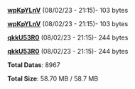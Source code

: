 [**wpKpYLnV**](/data/wpKpYLnV.txt) (08/02/23 - 21:15)- 103 bytes

[**wpKpYLnV**](/data/wpKpYLnV.txt) (08/02/23 - 21:15)- 103 bytes

[**qkkU53R0**](/data/qkkU53R0.txt) (08/02/23 - 21:15)- 244 bytes

[**qkkU53R0**](/data/qkkU53R0.txt) (08/02/23 - 21:15)- 244 bytes

**Total Datas**: 8967

**Total Size**: 58.70 MB / 58.7 MB